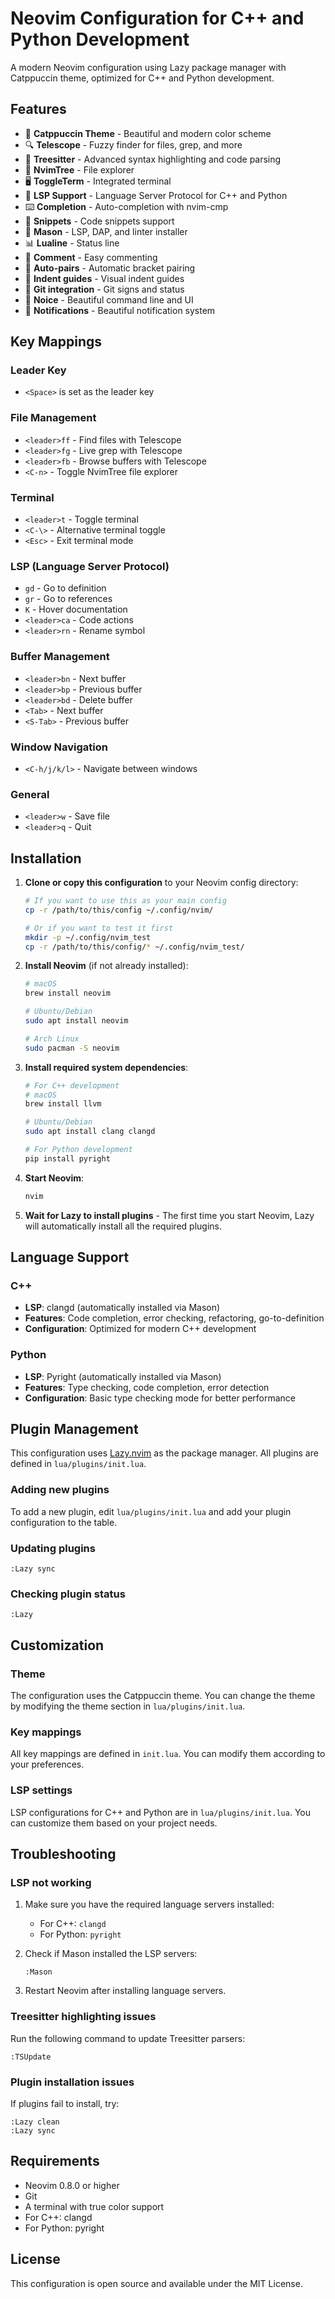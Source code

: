 # Neovim Configuration for C++ and Python Development

A modern Neovim configuration using Lazy package manager with Catppuccin theme, optimized for C++ and Python development.

## Features

- 🎨 **Catppuccin Theme** - Beautiful and modern color scheme
- 🔍 **Telescope** - Fuzzy finder for files, grep, and more
- 🌳 **Treesitter** - Advanced syntax highlighting and code parsing
- 📁 **NvimTree** - File explorer
- 🖥️ **ToggleTerm** - Integrated terminal
- 🚀 **LSP Support** - Language Server Protocol for C++ and Python
- ⌨️ **Completion** - Auto-completion with nvim-cmp
- 📝 **Snippets** - Code snippets support
- 🔧 **Mason** - LSP, DAP, and linter installer
- 📊 **Lualine** - Status line
- 💬 **Comment** - Easy commenting
- 🔗 **Auto-pairs** - Automatic bracket pairing
- 📏 **Indent guides** - Visual indent guides
- 🐙 **Git integration** - Git signs and status
- 🎯 **Noice** - Beautiful command line and UI
- 🔔 **Notifications** - Beautiful notification system

## Key Mappings

### Leader Key
- `<Space>` is set as the leader key

### File Management
- `<leader>ff` - Find files with Telescope
- `<leader>fg` - Live grep with Telescope
- `<leader>fb` - Browse buffers with Telescope
- `<C-n>` - Toggle NvimTree file explorer

### Terminal
- `<leader>t` - Toggle terminal
- `<C-\>` - Alternative terminal toggle
- `<Esc>` - Exit terminal mode

### LSP (Language Server Protocol)
- `gd` - Go to definition
- `gr` - Go to references
- `K` - Hover documentation
- `<leader>ca` - Code actions
- `<leader>rn` - Rename symbol

### Buffer Management
- `<leader>bn` - Next buffer
- `<leader>bp` - Previous buffer
- `<leader>bd` - Delete buffer
- `<Tab>` - Next buffer
- `<S-Tab>` - Previous buffer

### Window Navigation
- `<C-h/j/k/l>` - Navigate between windows

### General
- `<leader>w` - Save file
- `<leader>q` - Quit

## Installation

1. **Clone or copy this configuration** to your Neovim config directory:
   ```bash
   # If you want to use this as your main config
   cp -r /path/to/this/config ~/.config/nvim/
   
   # Or if you want to test it first
   mkdir -p ~/.config/nvim_test
   cp -r /path/to/this/config/* ~/.config/nvim_test/
   ```

2. **Install Neovim** (if not already installed):
   ```bash
   # macOS
   brew install neovim
   
   # Ubuntu/Debian
   sudo apt install neovim
   
   # Arch Linux
   sudo pacman -S neovim
   ```

3. **Install required system dependencies**:
   ```bash
   # For C++ development
   # macOS
   brew install llvm
   
   # Ubuntu/Debian
   sudo apt install clang clangd
   
   # For Python development
   pip install pyright
   ```

4. **Start Neovim**:
   ```bash
   nvim
   ```

5. **Wait for Lazy to install plugins** - The first time you start Neovim, Lazy will automatically install all the required plugins.

## Language Support

### C++
- **LSP**: clangd (automatically installed via Mason)
- **Features**: Code completion, error checking, refactoring, go-to-definition
- **Configuration**: Optimized for modern C++ development

### Python
- **LSP**: Pyright (automatically installed via Mason)
- **Features**: Type checking, code completion, error detection
- **Configuration**: Basic type checking mode for better performance

## Plugin Management

This configuration uses [Lazy.nvim](https://github.com/folke/lazy.nvim) as the package manager. All plugins are defined in `lua/plugins/init.lua`.

### Adding new plugins
To add a new plugin, edit `lua/plugins/init.lua` and add your plugin configuration to the table.

### Updating plugins
```vim
:Lazy sync
```

### Checking plugin status
```vim
:Lazy
```

## Customization

### Theme
The configuration uses the Catppuccin theme. You can change the theme by modifying the theme section in `lua/plugins/init.lua`.

### Key mappings
All key mappings are defined in `init.lua`. You can modify them according to your preferences.

### LSP settings
LSP configurations for C++ and Python are in `lua/plugins/init.lua`. You can customize them based on your project needs.

## Troubleshooting

### LSP not working
1. Make sure you have the required language servers installed:
   - For C++: `clangd`
   - For Python: `pyright`

2. Check if Mason installed the LSP servers:
   ```vim
   :Mason
   ```

3. Restart Neovim after installing language servers.

### Treesitter highlighting issues
Run the following command to update Treesitter parsers:
```vim
:TSUpdate
```

### Plugin installation issues
If plugins fail to install, try:
```vim
:Lazy clean
:Lazy sync
```

## Requirements

- Neovim 0.8.0 or higher
- Git
- A terminal with true color support
- For C++: clangd
- For Python: pyright

## License

This configuration is open source and available under the MIT License. 